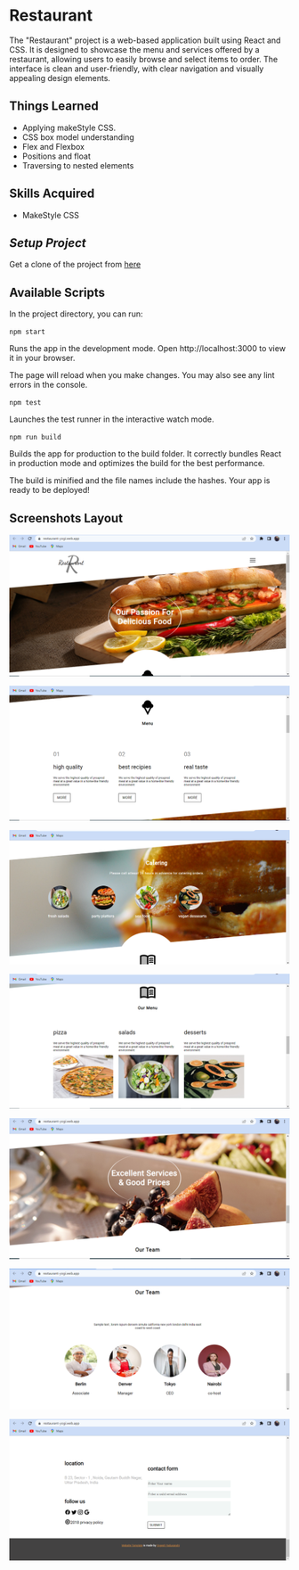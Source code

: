 # Restaurant

The "Restaurant" project is a web-based application built using React and CSS. It is designed to showcase the menu and services offered by a restaurant, allowing users to easily browse and select items to order. The interface is clean and user-friendly, with clear navigation and visually appealing design elements. 


## Things Learned 

- Applying makeStyle CSS.
- CSS box model understanding 
- Flex and Flexbox 
- Positions and float
- Traversing to nested elements


## Skills Acquired  

- MakeStyle CSS

## _Setup Project_

Get a clone of the project from [here](https://github.com/yogesh-haryana/Restaurent.git)


## Available Scripts

In the project directory, you can run:

`npm start`

Runs the app in the development mode. Open http://localhost:3000 to view it in your browser.

The page will reload when you make changes. You may also see any lint errors in the console.

`npm test`

Launches the test runner in the interactive watch mode.

`npm run build`


Builds the app for production to the build folder. It correctly bundles React in production mode and optimizes the build for the best performance.

The build is minified and the file names include the hashes. Your app is ready to be deployed!

## Screenshots Layout



![First](src/assets/screenshots/first.png)


![second](src/assets/screenshots/second.png)


![Third](src/assets/screenshots/third.png)


![Fourth](src/assets/screenshots/fourth.png)


![Fifth](src/assets/screenshots/fifth.png)


![Sixth](src/assets/screenshots/sixth.png)


![Seventh](src/assets/screenshots/seventh.png)
